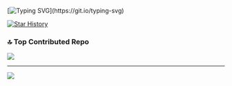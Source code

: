 [![Typing SVG](https://readme-typing-svg.demolab.com?font=Love+Ya+Like+A+Sister&pause=1000&color=670C0C&center=true&width=435&lines=Nothing's+here...)](https://git.io/typing-svg)

[![Star History](https://api.lucabubi.me/chart?username=Terrenoss&repository=terrenoss&color=red)](https://github.com/terrenoss/star-history)

### 🔝 Top Contributed Repo
![](https://github-contributor-stats.vercel.app/api?username=Terrenoss&limit=5&theme=dark&combine_all_yearly_contributions=true)

---

[![](https://visitcount.itsvg.in/api?id=Terrenoss&icon=9&color=4)](https://visitcount.itsvg.in)
